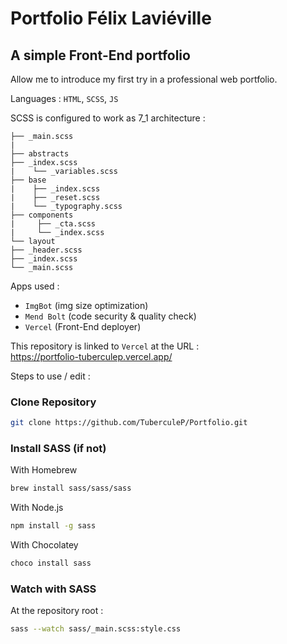 # Portfolio Félix Laviéville 
## A simple Front-End portfolio

Allow me to introduce my first try in a professional web portfolio.

Languages : `HTML`, `SCSS`, `JS`

SCSS is configured to work as 7_1 architecture :
```
├── _main.scss
|
├── abstracts
├── _index.scss
|    └── _variables.scss
├── base
|    ├── _index.scss
|    ├── _reset.scss
|    └── _typography.scss
├── components
|     ├── _cta.scss
|     └── _index.scss
└── layout
├── _header.scss
├── _index.scss
└── _main.scss
```

Apps used :
- `ImgBot` (img size optimization)
- `Mend Bolt` (code security & quality check)
- `Vercel` (Front-End deployer)

This repository is linked to `Vercel` at the URL :<br> https://portfolio-tuberculep.vercel.app/


Steps to use / edit :

### Clone Repository
```sh
git clone https://github.com/TuberculeP/Portfolio.git
```
### Install SASS (if not)

With Homebrew
```sh
brew install sass/sass/sass
```
With Node.js
```sh
npm install -g sass
```
With Chocolatey
```sh
choco install sass
```

### Watch with SASS

At the repository root :
```sh
sass --watch sass/_main.scss:style.css
```
